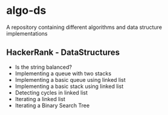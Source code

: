 # algo-ds
A repository containing different algorithms and data structure implementations

## HackerRank - DataStructures
* Is the string balanced?
* Implementing a queue with two stacks
* Implementing a basic queue using linked list
* Implementing a basic stack using linked list
* Detecting cycles in linked list
* Iterating a linked list
* Iterating a Binary Search Tree

